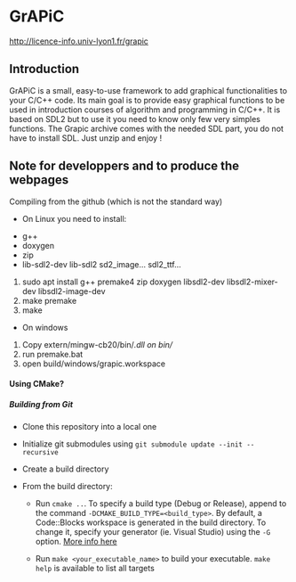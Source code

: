 # GrAPiC 

http://licence-info.univ-lyon1.fr/grapic


## Introduction

GrAPiC is a small, easy-to-use framework to add graphical functionalities to your C/C++ code. 
Its main goal is to provide easy graphical functions to be used in introduction courses of algorithm and programming in C/C++. 
It is based on SDL2 but to use it you need to know only few very simples functions. 
The Grapic archive comes with the needed SDL part, you do not have to install SDL. Just unzip and enjoy ! 



## Note for developpers and to produce the webpages
Compiling from the github (which is not the standard way)

* On Linux you need to install:
- g++
- doxygen
- zip
- lib-sdl2-dev lib-sdl2 sd2_image... sdl2_ttf...

1. sudo apt install g++ premake4 zip doxygen libsdl2-dev libsdl2-mixer-dev libsdl2-image-dev
2. make premake
3. make



* On windows
1. Copy extern/mingw-cb20/bin/*.dll on bin/*
2. run premake.bat
3. open build/windows/grapic.workspace


#### Using CMake?

##### Building from Git

- Clone this repository into a local one
- Initialize git submodules using `git submodule update --init --recursive`
- Create a build directory
- From the build directory:

    - Run `cmake ..`. To specify a build type (Debug or Release), append to the command `-DCMAKE_BUILD_TYPE=<build_type>`.
    By default, a Code::Blocks workspace is generated in the build directory. To change it, specify your generator (ie. Visual Studio) using the `-G` option.
    [More info here](https://cmake.org/cmake/help/latest/manual/cmake-generators.7.html)

    - Run `make <your_executable_name>` to build your executable. `make help` is available to list all targets